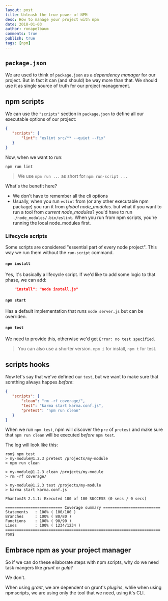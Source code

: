 ```yaml
---
layout: post
title: Unleash the true power of NPM
desc: How to manage your project with npm
date: 2018-01-03
author: ronapelbaum
comments: true
publish: true
tags: [npm]
---
```


## `package.json`

We are used to think of `package.json` as a _dependency manager_ for our project. But in fact it can (and should) be way more than that. We should use it as single source of truth for our project management.

## npm scripts

We can use the `"scripts"` section in `package.json` to define all our executable options of our project:
```json
{
   "scripts": {
       "lint": "eslint src/** --quiet --fix"
   }
}
```
Now, when we want to run:
```
npm run lint
```

> We use `npm run ...` as short for `npm run-script ...`

What's the benefit here?
- We don't have to remember all the cli options
- Usually, when you run `eslint` from (or any other executable npm package) you run it from _global node_modules_. but what if you want to run a tool from _current node_modules_? you'd have to run `./node_modules/.bin/eslint`. When you run from npm scripts, you're running the local node_modules first.

### Lifecycle scripts

Some scripts are considered "essential part of every node project". This way we run them without the `run-script` command.

#### `npm install`
Yes, it's basically a lifecycle script. If we'd like to add some logic to that phase, we can add:
```json
    "install": "node install.js"
```
#### `npm start`
Has a default implementation that runs `node server.js` but can be overriden.

#### `npm test`
We need to provide this, otherwise we'd get `Error: no test specified`.

> You can also use a shorter version. `npm i` for install, `npm t` for test.

## scripts hooks

Now let's say that we've defined our `test`, but we want to make sure that somthing always happes _before_:
```json
{
   "scripts": {
       "clean": "rm -rf coverage/",
       "test": "karma start karma.conf.js",
       "pretest": "npm run clean"
   }
}
```

When we run `npm test`, npm will discover the `pre` of `pretest` and make sure that `npm run clean` will be executed _before_ `npm test`.

The log will look like this:
```
ron$ npm test
> my-module@1.2.3 pretest /projects/my-module
> npm run clean

> my-module@1.2.3 clean /projects/my-module
> rm -rf coverage/

> my-module@1.2.3 test /projects/my-module
> karma start karma.conf.js

PhantomJS 2.1.1: Executed 100 of 100 SUCCESS (0 secs / 0 secs)

========================= Coverage summary =========================
Statements   : 100% ( 100/100 )
Branches     : 100% ( 80/80 )
Functions    : 100% ( 90/90 )
Lines        : 100% ( 1234/1234 )
====================================================================
ron$
```

## Embrace npm as your project manager

So if we can do these ellaborate steps with npm scripts, why do we need task mangers like _grunt_ or _gulp_?

We don't.

When using _grant_, we are dependent on grunt's _plugins_, whlie when using npmscripts, we are using only the tool that we need, using it's CLI.
